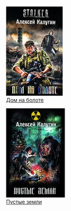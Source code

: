 ![](Дом%20на%20болоте.jpg)  
[Дом на болоте](Дом%20на%20болоте)

![](Пустые%20земли.jpg)  
[Пустые земли](Пустые%20земли)
